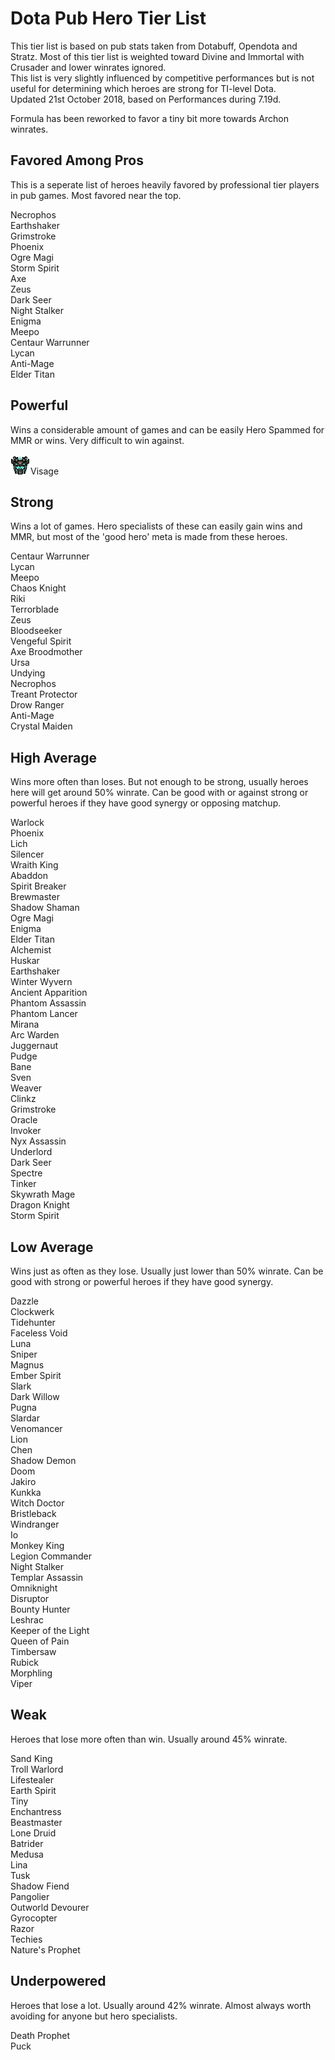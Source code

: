 # Dota Pub Hero Tier List
This tier list is based on pub stats taken from Dotabuff, Opendota and Stratz. Most of this tier list is weighted toward Divine and Immortal with Crusader and lower winrates ignored.  
This list is very slightly influenced by competitive performances but is not useful for determining which heroes are strong for TI-level Dota.  
Updated 21st October 2018, based on Performances during 7.19d.

Formula has been reworked to favor a tiny bit more towards Archon winrates.

## Favored Among Pros

This is a seperate list of heroes heavily favored by professional tier players in pub games. Most favored near the top.

Necrophos  
Earthshaker  
Grimstroke  
Phoenix  
Ogre Magi  
Storm Spirit  
Axe  
Zeus  
Dark Seer  
Night Stalker  
Enigma  
Meepo  
Centaur Warrunner  
Lycan  
Anti-Mage  
Elder Titan  

## Powerful
Wins a considerable amount of games and can be easily Hero Spammed for MMR or wins. Very difficult to win against.

![Gatekeeper](/images/miniheroes/visage.png)Visage

## Strong
Wins a lot of games. Hero specialists of these can easily gain wins and MMR, but most of the 'good hero' meta is made from these heroes.

Centaur Warrunner  
Lycan  
Meepo  
Chaos Knight  
Riki  
Terrorblade  
Zeus  
Bloodseeker  
Vengeful Spirit  
Axe 
Broodmother  
Ursa  
Undying  
Necrophos  
Treant Protector  
Drow Ranger  
Anti-Mage  
Crystal Maiden  

## High Average
Wins more often than loses. But not enough to be strong, usually heroes here will get around 50% winrate. Can be good with or against strong or powerful heroes if they have good synergy or opposing matchup.

Warlock  
Phoenix  
Lich  
Silencer  
Wraith King  
Abaddon  
Spirit Breaker  
Brewmaster  
Shadow Shaman  
Ogre Magi  
Enigma  
Elder Titan  
Alchemist  
Huskar  
Earthshaker  
Winter Wyvern  
Ancient Apparition  
Phantom Assassin  
Phantom Lancer  
Mirana  
Arc Warden  
Juggernaut  
Pudge  
Bane  
Sven  
Weaver  
Clinkz  
Grimstroke  
Oracle  
Invoker  
Nyx Assassin  
Underlord  
Dark Seer  
Spectre  
Tinker  
Skywrath Mage  
Dragon Knight  
Storm Spirit  


## Low Average
Wins just as often as they lose. Usually just lower than 50% winrate. Can be good with strong or powerful heroes if they have good synergy.

Dazzle  
Clockwerk  
Tidehunter  
Faceless Void  
Luna  
Sniper  
Magnus  
Ember Spirit  
Slark  
Dark Willow  
Pugna  
Slardar  
Venomancer  
Lion  
Chen  
Shadow Demon  
Doom  
Jakiro  
Kunkka  
Witch Doctor  
Bristleback  
Windranger  
Io  
Monkey King  
Legion Commander  
Night Stalker  
Templar Assassin  
Omniknight  
Disruptor  
Bounty Hunter  
Leshrac  
Keeper of the Light  
Queen of Pain  
Timbersaw  
Rubick  
Morphling  
Viper  

## Weak
Heroes that lose more often than win. Usually around 45% winrate.

Sand King  
Troll Warlord  
Lifestealer  
Earth Spirit  
Tiny  
Enchantress  
Beastmaster  
Lone Druid  
Batrider  
Medusa  
Lina  
Tusk  
Shadow Fiend  
Pangolier  
Outworld Devourer  
Gyrocopter  
Razor  
Techies  
Nature's Prophet  

## Underpowered
Heroes that lose a lot. Usually around 42% winrate. Almost always worth avoiding for anyone but hero specialists.

Death Prophet  
Puck  

